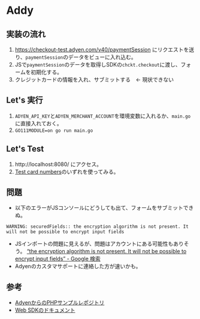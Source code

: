 # Addy

## 実装の流れ
1. https://checkout-test.adyen.com/v40/paymentSession にリクエストを送り、`paymentSession`のデータをビューに入れ込む。
2. JSで`paymentSession`のデータを取得しSDKの`chckt.checkout`に渡し、フォームを初期化する。
3. クレジットカードの情報を入れ、サブミットする　← 現状できない

## Let's 実行

1. `ADYEN_API_KEY`と`ADYEN_MERCHANT_ACCOUNT`を環境変数に入れるか、`main.go`に直接入れておく。
2. `GO111MODULE=on go run main.go`

## Let's Test
1. http://localhost:8080/ にアクセス。
2. [Test card numbers](https://docs.adyen.com/developers/test-cards/test-card-numbers)のいずれを使ってみる。

## 問題
- 以下のエラーがJSコンソールにどうしても出て、フォームをサブミットできぬ。
```
WARNING: securedFields:: the encryption algorithm is not present. It will not be possible to encrypt input fields
```
- JSインポートの問題に見えるが、問題はアカウントにある可能性もありそう。
[“the encryption algorithm is not present. It will not be possible to encrypt input fields” - Google 検索](https://www.google.co.jp/search?q=%22the+encryption+algorithm+is+not+present.+It+will+not+be+possible+to+encrypt+input+fields%22&oq=%22the+encryption+algorithm+is+not+present.+It+will+not+be+possible+to+encrypt+input+fields%22&aqs=chrome..69i57.948j0j7&sourceid=chrome&ie=UTF-8)
- Adyenのカスタマサポートに連絡した方が速いかも。

## 参考
- [AdyenからのPHPサンプルレポジトリ](https://github.com/Adyen/adyen-web-sdk-sample-code)
- [Web SDKのドキュメント](https://docs.adyen.com/developers/checkout/web-sdk)
